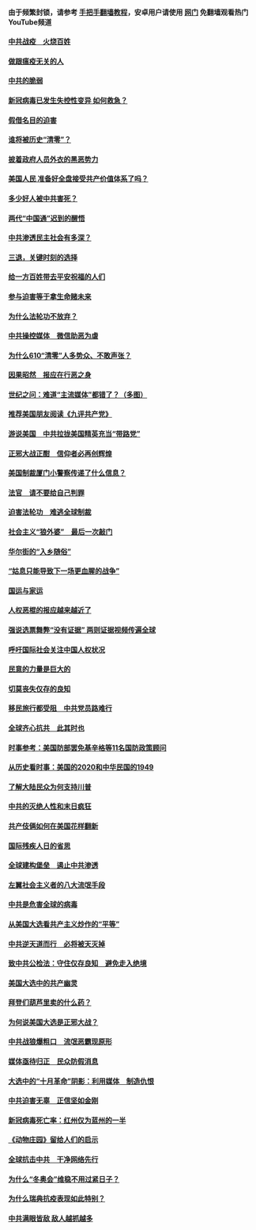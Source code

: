 #### 由于频繁封锁，请参考 [手把手翻墙教程](https://github.com/gfw-breaker/guides/wiki/)，安卓用户请使用 [网门](https://github.com/gfw-breaker/nogfw/blob/master/dl.md?t=01072000) 免翻墙观看热门YouTube频道 

#### [中共战疫　火烧百姓](../pages/251/418220.md?t=01072000) 

#### [做跟瘟疫无关的人](../pages/251/418171.md?t=01072000) 

#### [中共的脆弱](../pages/251/418196.md?t=01072000) 

#### [新冠病毒已发生失控性变异 如何救急？](../pages/251/418032.md?t=01072000) 

#### [假借名目的迫害](../pages/251/418055.md?t=01072000) 

#### [谁将被历史“清零”？](../pages/251/417485.md?t=01072000) 

#### [披着政府人员外衣的黑恶势力](../pages/251/417442.md?t=01072000) 

#### [美国人民 准备好全盘接受共产价值体系了吗？](../pages/251/417491.md?t=01072000) 

#### [多少好人被中共害死？](../pages/251/417144.md?t=01072000) 

#### [两代“中国通”迟到的醒悟](../pages/251/417064.md?t=01072000) 

#### [中共渗透民主社会有多深？](../pages/251/417063.md?t=01072000) 

#### [三退，关键时刻的选择](../pages/251/416969.md?t=01072000) 

#### [给一方百姓带去平安祝福的人们](../pages/251/416941.md?t=01072000) 

#### [参与迫害等于拿生命赌未来](../pages/251/416856.md?t=01072000) 

#### [为什么法轮功不放弃？](../pages/251/416864.md?t=01072000) 

#### [中共操控媒体　微信助恶为虐](../pages/251/416724.md?t=01072000) 

#### [为什么610“清零”人多势众、不敢声张？](../pages/251/416632.md?t=01072000) 

#### [因果昭然　报应在行恶之身](../pages/251/416582.md?t=01072000) 

#### [世纪之问：难道“主流媒体”都错了？（多图）](../pages/251/416571.md?t=01072000) 

#### [推荐美国朋友阅读《九评共产党》](../pages/251/416510.md?t=01072000) 

#### [游说美国　中共拉拢美国精英充当“带路党”](../pages/251/416529.md?t=01072000) 

#### [正邪大战正酣　信仰者必再创辉煌](../pages/251/416433.md?t=01072000) 

#### [美国制裁厦门小警察传递了什么信息？](../pages/251/416432.md?t=01072000) 

#### [法官　请不要给自己判罪](../pages/251/416379.md?t=01072000) 

#### [迫害法轮功　难逃全球制裁](../pages/251/416380.md?t=01072000) 

#### [社会主义“狼外婆”　最后一次敲门](../pages/251/416394.md?t=01072000) 

#### [华尔街的“入乡随俗”](../pages/251/416395.md?t=01072000) 

#### [“姑息只能导致下一场更血腥的战争”](../pages/251/416223.md?t=01072000) 

#### [国运与家运](../pages/251/416224.md?t=01072000) 

#### [人权恶棍的报应越来越近了](../pages/251/416276.md?t=01072000) 

#### [强说选票舞弊“没有证据” 两则证据视频传遍全球](../pages/251/416227.md?t=01072000) 

#### [呼吁国际社会关注中国人权状况](../pages/251/416135.md?t=01072000) 

#### [民意的力量是巨大的](../pages/251/416222.md?t=01072000) 

#### [切莫丧失仅存的良知](../pages/251/416134.md?t=01072000) 

#### [移民旅行都受阻　中共党员路难行](../pages/251/416033.md?t=01072000) 

#### [全球齐心抗共　此其时也](../pages/251/415989.md?t=01072000) 

#### [时事参考：美国防部罢免基辛格等11名国防政策顾问](../pages/251/415970.md?t=01072000) 

#### [从历史看时事：美国的2020和中华民国的1949](../pages/251/415949.md?t=01072000) 

#### [了解大陆民众为何支持川普](../pages/251/415950.md?t=01072000) 

#### [中共的灭绝人性和末日疯狂](../pages/251/415944.md?t=01072000) 

#### [共产伎俩如何在美国花样翻新](../pages/251/415908.md?t=01072000) 

#### [国际残疾人日的省思](../pages/251/415849.md?t=01072000) 

#### [全球建构堡垒　遏止中共渗透](../pages/251/415850.md?t=01072000) 

#### [左翼社会主义者的八大流氓手段](../pages/251/415802.md?t=01072000) 

#### [中共是危害全球的病毒](../pages/251/415569.md?t=01072000) 

#### [从美国大选看共产主义炒作的“平等”](../pages/251/415654.md?t=01072000) 

#### [中共逆天道而行　必将被天灭掉](../pages/251/415626.md?t=01072000) 

#### [致中共公检法：守住仅存良知　避免走入绝境](../pages/251/415627.md?t=01072000) 

#### [美国大选中的共产幽灵](../pages/251/415618.md?t=01072000) 

#### [拜登们葫芦里卖的什么药？](../pages/251/415531.md?t=01072000) 

#### [为何说美国大选是正邪大战？](../pages/251/415530.md?t=01072000) 

#### [中共战狼爆粗口　流氓恶霸现原形](../pages/251/415426.md?t=01072000) 

#### [媒体亟待归正　民众防假消息](../pages/251/415402.md?t=01072000) 

#### [大选中的“十月革命”阴影：利用媒体　制造仇恨](../pages/251/415334.md?t=01072000) 

#### [中共迫害无辜　正信坚如金刚](../pages/251/415307.md?t=01072000) 

#### [新冠病毒死亡率：红州仅为蓝州的一半](../pages/251/415164.md?t=01072000) 

#### [《动物庄园》留给人们的启示](../pages/251/415178.md?t=01072000) 

#### [全球抗击中共　干净网络先行](../pages/251/415096.md?t=01072000) 

#### [为什么“冬奥会”维稳不用过紧日子？](../pages/251/414949.md?t=01072000) 

#### [为什么瑞典抗疫表现如此特别？](../pages/251/414950.md?t=01072000) 

#### [中共满眼皆敌 敌人越抓越多](../pages/251/415053.md?t=01072000) 

